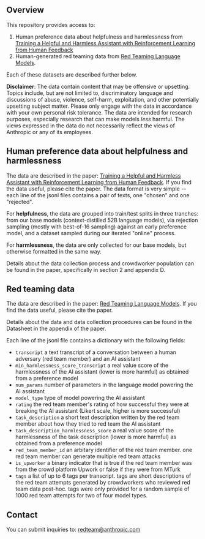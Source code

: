## Overview

This repository provides access to:
1. Human preference data about helpfulness and harmlessness from [Training a Helpful and Harmless Assistant with Reinforcement Learning from Human Feedback](https://arxiv.org/abs/2204.05862)
2. Human-generated red teaming data from [Red Teaming Language Models](https://arxiv.org).

Each of these datasets are described further below. 

**Disclaimer**: The data contain content that may be offensive or upsetting. Topics include, but are not limited to, discriminatory language and discussions of abuse, violence, self-harm, exploitation, and other potentially upsetting subject matter. Please only engage with the data in accordance with your own personal risk tolerance. The data are intended for research purposes, especially research that can make models *less* harmful. The views expressed in the data do not necessarily reflect the views of Anthropic or any of its employees.

## Human preference data about helpfulness and harmlessness

The data are described in the paper: [Training a Helpful and Harmless Assistant with Reinforcement Learning from Human Feedback](https://arxiv.org/abs/2204.05862). If you find the data useful, please cite the paper. The data format is very simple -- each line of the jsonl files contains a pair of texts, one "chosen" and one "rejected".

For **helpfulness**, the data are grouped into train/test splits in three tranches: from our base models (context-distilled 52B language models), via rejection sampling (mostly with best-of-16 sampling) against an early preference model, and a dataset sampled during our iterated "online" process. 

For **harmlessness**, the data are only collected for our base models, but otherwise formatted in the same way.

Details about the data collection process and crowdworker population can be found in the paper, specifically in section 2 and appendix D. 

## Red teaming data

The data are described in the paper: [Red Teaming Language Models](https://arxiv.org). If you find the data useful, please cite the paper.

Details about the data and data collection procedures can be found in the Datasheet in the appendix of the paper. 

Each line of the jsonl file contains a dictionary with the following fields:
- `transcript` a text transcript of a conversation between a human adversary (red team member) and an AI assistant
- `min_harmlessness_score_transcript` a real value score of the harmlessness of the AI assistant (lower is more harmful) as obtained from a preference model
- `num_params` number of parameters in the language model powering the AI assistant
- `model_type` type of model powering the AI assistant
- `rating` the red team member's rating of how successful they were at breaking the AI assistant (Likert scale, higher is more successful)  
- `task_description` a short text description written by the red team member about how they tried to red team the AI assistant
- `task_description_harmlessness_score` a real value score of the harmlessness of the task description (lower is more harmful) as obtained from a preference model
- `red_team_member_id` an arbitary identifier of the red team member. one red team member can generate multiple red team attacks
- `is_upworker` a binary indicator that is true if the red team member was from the crowd platform Upwork or false if they were from MTurk
- `tags` a list of up to 6 tags per transcript. tags are short descriptions of the red team attempts generated by crowdworkers who reviewed red team data post-hoc. tags were only provided for a random sample of 1000 red team attempts for two of four model types.

## Contact
You can submit inquiries to: redteam@anthropic.com
